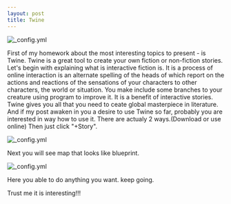 ```yaml
---
layout: post
title: Twine 
---
```


![_config.yml](https://lh3.googleusercontent.com/tyswP0m3CzggQBDlauyGi1S3PHgAPl5qnySApGkQdZCyTWEo5w17jdA0B83pO-V3oH8UrSoHC_QdJoFMlvzbXTmkvhRTUNnt8tH3Kt1alclf2WGtne6vdZYQwqx234-gfICPlARgkB_HV2Cjhb-BErnqqZd8MVQMncyNQeKSPzlYn6EOcMcSK2E7IQ0ci9Gk8D4s6VIef60qXS02Huc32s8ysbcMhD8rBdgmhx83XueiJ8IFLtecnmsFY_RRAdcO7xrI3-b422RXlUEhLBhhK3MCIs-99QyQ4oJb5_2ZWvzuZk7lAaTSoma1fjFyM8f5owS5qVQbaMSL3njnjrJRrsuDUAKnccxjtfgBx-93aRpqMOKSbe3zPpxeAjJPLcE8ZD-vTbAobUsNkTTVQ0p6e2c8eOdD5V5uMyAWK74KsPY481rGWXqL4rT7qDJWklQd_zoRfqLBVYxLkjU9VHkTijoEXCkRlbqfkh3U1QyED0hrIchNaTuQTTLb9P_MG0rrYfU8Ml8FnhqxX_BTzMfm7XRq91l6rg2u0P3S2_Zn28f4Nk_gXa_ylHYeeEde0_GxNtSfZsq43OUjaNY0eWFUDDvG8cthWA=w981-h530-no
)

First of my homework about the most interesting topics to present - is Twine.
Twine is a great tool to create your own  fiction or non-fiction stories.
Let's begin with explaining what is interactive fiction is.
It is a process of online interaction is an alternate spelling of the heads of which report on the actions and reactions of the sensations of your characters to other characters, the world or situation.
You make include some branches to your creature using program to improve it.
It is a benefit of interactive stories.
Twine gives you all that you need to ceate global masterpiece in literature.
And if my post  awaken in you a desire to use Twine so far,  probably you are interested in way how to use it.
There are actualy 2 ways.(Download or use online)
Then just click "+Story".


![_config.yml](https://lh3.googleusercontent.com/j7rdL2x-i8UxPFxwEjJ2KnC7mNq8jJZUa2EO1DJha3q1xx-UJ8ZwpM1GzjVw6LU7-6PBwb3nzR-ss_m9G2rYDKud-2L6aeGIQW4eUmy9OYSKHpDVNFoUYilndFPv0-WOPoz5xJE1LAwP5VXj3d63fHK9ASWd5GwRLdTDJBdgLzDIILvlCiT-35oyD_f1SKO-8ouu-sVI_xdCKoZT99-SYE21iyjs89Ul4uEQl5WnfEW8NhL1oa93V0bC27zXREQLEZMF9UgQ4yqDAWp7K_zHvVS3xbtl-L8slwXjqjHpuDEw8XvBSUpw87hX-3E-EU9cOim_S6IWFnSrGu6Cjv08-149-rc3nJVmyMNfE5qA5IQw5G4-58y33P2yxcMmVC4oiiggfXntgEC01QEoxtoFtnalMz9v8U41GRqEO2F7qFrDtZaMZTb-rK0BGJRASR4LmEzUf2nuf0gfGXRNUyoJSUEccAAflLQMG0Lx66lxicTUdw9Kkbv09wpu9sKha3zd040ex1SNXzv9T84wvrG4AwQU4etSuIWEFRKRDc7RsSc8tKf_L5AE5OGH9-yehEYE2FaxS29yqx5mlheOFH5lc0l7bHRB6w=w1280-h652-no)


Next you will see map that looks like blueprint.


![_config.yml](https://lh3.googleusercontent.com/MGvcIaTD4eL9WKVSK74JDlqGMkdtn80cQ4gOw8W2wlaXu2PY1qmrO-HKGxQ9WDS2JEgIo48Wj6DIoNbRO25WXM02WnsBGcXZVCIuVHcGiwxLN7RYBvyjfD_bCVwx-8E5I2_CPpR1LxlF7mH6lCVEcos3zHN_BfodGH6BY_Vo50BvASy8NQl2i-00yZOPxKjTxQfyXk5ISVlLTmE1HFlVQD4wEbhqqATHuWp13Vo_5s8EMU-ienJASPjkUs0Y461HIkxvbSoKemIknZjy9DmxoUjK_nlAoWwxj28MmOgJOwG5Hpxfy_Q7WMpZFtgY76cW2K27GO5crfvPS2b-VJjFbzQz8UbuAdI-TWYZeh6A2susX_Hj021a41kH2DWVwCS-xT2THxUekZuPuQxCsaBSg5p4XCO0dFSa7bIZfbFmrDDwH_gPn1LIvM4jaXR1__yFJ4Vd0W0ur5ZoHzOBrjCRdXnd8GnBy9jDMSE5cUZgyelWlOpf-meg44YzNkfIMyezwC9kreK4u7LBf9K_r56LaXIsQwUN7GsyAkULP1ZPA0kiGrJm06Uej_hFv8LsZm5zoZZXygjLrdT3NvOFgUTUwrRZPVHqWA=w1252-h631-no)


Here you able to do anything you want.
keep going.



Trust me it is interesting!!!


